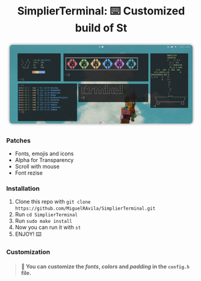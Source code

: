 <div align="center">
<h1>SimplierTerminal: ⌨️ Customized build of St </h1>
</div>

<p align="center">
  <img src="https://github.com/MiguelRAvila/SimplierTerminal/blob/master/rsc/preview.png">
</p>


### Patches

- Fonts, emojis and icons
- Alpha for Transparency
- Scroll with mouse
- Font rezise

### Installation

1. Clone this repo with `git clone https://github.com/MiguelRAvila/SimplierTerminal.git`
2. Run `cd SimplierTerminal`
3. Run `sudo make install`
4. Now you can run it with `st`
5. ENJOY! ⌨️

### Customization

> #### 🌟 You can customize the *fonts*, *colors* and *padding* in the `config.h` file.
